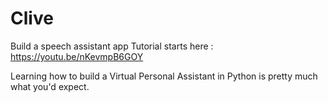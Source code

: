 # Clive
Build a speech assistant app 
Tutorial starts here : https://youtu.be/nKevmpB6GOY

Learning how to build a Virtual Personal Assistant in Python is pretty much what you'd expect.

